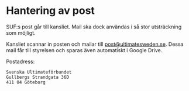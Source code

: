 # Hantering av post

SUF:s post går till kansliet. Mail ska dock användas i så stor utsträckning som möjligt.

Kansliet scannar in posten och mailar till post@ultimatesweden.se. Dessa mail får till styrelsen och sparas även automatiskt i Google Drive.

Postadress:

```
Svenska Ultimateförbundet
Gullbergs Strandgata 36D
411 04 Göteborg
```
